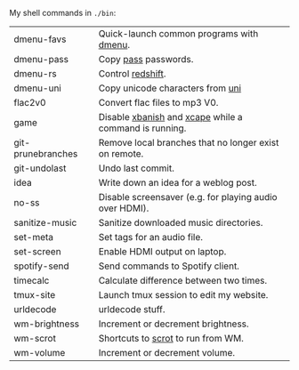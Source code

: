 My shell commands in `./bin`:

|                   |                                                                           |
| ----------------- | ------------------------------------------------------------------------- |
| dmenu-favs        | Quick-launch common programs with [dmenu][dmenu].                         |
| dmenu-pass        | Copy [pass][pass] passwords.                                              |
| dmenu-rs          | Control [redshift][redshift].                                             |
| dmenu-uni         | Copy unicode characters from [uni][uni]                                   |
| flac2v0           | Convert flac files to mp3 V0.                                             |
| game              | Disable [xbanish][xbanish] and [xcape][xcape] while a command is running. |
| git-prunebranches | Remove local branches that no longer exist on remote.                     |
| git-undolast      | Undo last commit.                                                         |
| idea              | Write down an idea for a weblog post.                                     |
| no-ss             | Disable screensaver (e.g. for playing audio over HDMI).                   |
| sanitize-music    | Sanitize downloaded music directories.                                    |
| set-meta          | Set tags for an audio file.                                               |
| set-screen        | Enable HDMI output on laptop.                                             |
| spotify-send      | Send commands to Spotify client.                                          |
| timecalc          | Calculate difference between two times.                                   |
| tmux-site         | Launch tmux session to edit my website.                                   |
| urldecode         | urldecode stuff.                                                          |
| wm-brightness     | Increment or decrement brightness.                                        |
| wm-scrot          | Shortcuts to [scrot][scrot] to run from WM.                               |
| wm-volume         | Increment or decrement volume.                                            |

[dmenu]: https://tools.suckless.org/dmenu/
[pass]: https://www.passwordstore.org/
[redshift]: https://github.com/jonls/redshift
[uni]: https://github.com/Carpetsmoker/uni
[xbanish]: https://github.com/jcs/xbanish
[xcape]: https://github.com/alols/xcape
[scrot]: https://phab.enlightenment.org/diffusion/ESVN/browse/trunk/misc/scrot;35502
